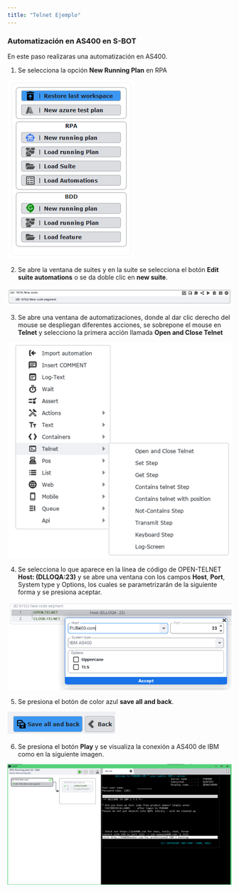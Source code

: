 ```yaml
---
title: "Telnet Ejemplo"
---
```


### Automatización en AS400 en S-BOT

En este paso realizaras una automatización en AS400.

1. Se selecciona la opción **New Running Plan** en RPA

![RPA](./EjemploTelnet/0-RPA.png)

2. Se abre la ventana de suites y en la suite se selecciona el botón **Edit suite automations** o se da doble clic en **new suite**.

![SUITE](./EjemploTelnet/2-suite.png)

3. Se abre una ventana de automatizaciones, donde al dar clic derecho del mouse se despliegan diferentes acciones, se sobrepone el mouse en **Telnet** y selecciono la primera acción llamada **Open and Close Telnet**

![OPEN-TELNET](./EjemploTelnet/3-OPEN-TELNET.png)

4. Se selecciona lo que aparece en la línea de código de OPEN-TELNET **Host: (DLLOQA:23)** y se abre una ventana con los campos **Host**, **Port**, System type y Options, los cuales se parametrizarán de la siguiente forma y se presiona aceptar.

![CONFIG-TELNET](./EjemploTelnet/4-Config-HOST.png)

5. Se presiona el botón de color azul **save all and back**. 

![Save-TELNET](./EjemploTelnet/save.png)

6. Se presiona el botón **Play** y se visualiza la conexión a AS400 de IBM como en la siguiente imagen.

![Conexion-TELNET](./EjemploTelnet/conexion.png)